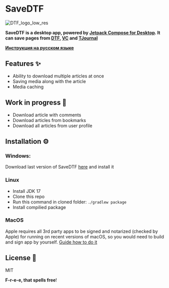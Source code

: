 # SaveDTF
![DTF_logo_low_res](https://user-images.githubusercontent.com/47672780/164269052-5ad8858d-c8cb-4152-951e-873316b7562c.png)

**SaveDTF is a desktop app, powered by [Jetpack Compose for Desktop](https://www.jetbrains.com/ru-ru/lp/compose-mpp/ "Jetpack Compose for Desktop"). It can save pages from [DTF](https://dtf.ru "DTF"), [VC](https://vc.ru "VC") and [TJournal](https://tjournal.ru "TJournal")**

**[Инструкция на русском языке](https://github.com/DareFox/SaveDTF-Compose/blob/main/README_RU.md)**

## Features ✨
- Ability to download multiple articles at once 
- Saving media along with the article
- Media caching

## Work in progress 🚧
- Download article with comments
- Download articles from bookmarks
- Download all articles from user profile

## Installation ⚙️

### Windows:
Download last version of SaveDTF [here](https://github.com/DareFox/SaveDTF-compose/releases/latest "here") and install it

### Linux 
- Install JDK 17
- Clone this repo 
- Run this command in cloned folder: ```./gradlew package```
- Install compilied package

### MacOS
Apple requires all 3rd party apps to be signed and notarized (checked by Apple) for running on recent versions of macOS, so you would need to build and sign app by yourself. [Guide how to do it](https://github.com/JetBrains/compose-jb/blob/master/tutorials/Signing_and_notarization_on_macOS/README.md "Guide how to do it")

## License 📃

MIT

**F-r-e-e, that spells free**!

